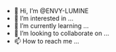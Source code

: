 - 👋 Hi, I’m @ENVY-LUMINE
- 👀 I’m interested in ...
- 🌱 I’m currently learning ...
- 💞️ I’m looking to collaborate on ...
- 📫 How to reach me ...

<!---
ENVY-LUMINE/ENVY-LUMINE is a ✨ special ✨ repository because its `README.md` (this file) appears on your GitHub profile.
You can click the Preview link to take a look at your changes.
--->
